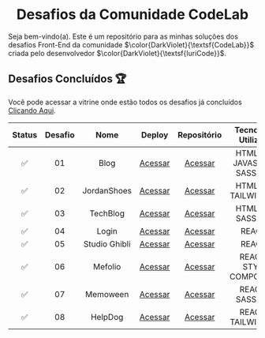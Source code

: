 <div align="center">
 <h1>Desafios da Comunidade CodeLab</h1> 
</div>

<p>Seja bem-vindo(a). Este é um repositório para as minhas soluções dos desafios Front-End da comunidade $\color{DarkViolet}{\textsf{CodeLab}}$ criada pelo desenvolvedor $\color{DarkViolet}{\textsf{IuriCode}}$. </p> 

## Desafios Concluídos 🏆
<p>Você pode acessar a vitrine onde estão todos os desafios já concluídos <a href="https://gabrielalencs.github.io/Site-Desafios-CodeLab/" target="_blank">Clicando Aqui</a>.</p>

| Status | Desafio | Nome | Deploy | Repositório | Tecnologias Utilizadas
:------: | :-----: | :--: | :--: | :--: | :-----:
✅ | 01 | Blog | <a href="https://gabrielalencs.github.io/Desafios-CodeLab/desafio_01/" target="_blank">Acessar</a> | <a href="https://github.com/gabrielalencs/Desafios-Codelandia/tree/main/desafio_01">Acessar </a> | HTML, CSS, JAVASCRIPT, SASS/SCSS
✅ | 02 | JordanShoes | <a href="https://desafios-codelab-desafio-02.vercel.app/" target="_blank">Acessar</a> | <a href="https://github.com/gabrielalencs/Desafios-Codelandia/tree/main/desafio_02">Acessar </a>  | HTML, CSS, TAILWIND CSS
✅ | 03 | TechBlog | <a href="https://gabrielalencs.github.io/Desafios-CodeLab/desafio_03/" target="_blank">Acessar</a> | <a href="https://github.com/gabrielalencs/Desafios-CodeLab/tree/main/desafio_03" target="_blank">Acessar</a>  | HTML, CSS, SASS/SCSS
✅ | 04 | Login | <a href="https://desafios-codelab-desafio-04.vercel.app/" target="_blank">Acessar</a> | <a href="https://github.com/gabrielalencs/Desafios-CodeLab/tree/main/desafio_04" target="_blank">Acessar</a> | REACTJS
✅ | 05 | Studio Ghibli | <a href="https://desafios-codelab-desafio-05.vercel.app/" target="_blank">Acessar</a> | <a href="https://github.com/gabrielalencs/Desafios-CodeLab/tree/main/desafio_05" target="_blank">Acessar</a> | REACTJS
✅ | 06 | Mefolio | <a href="https://desafios-codelab-desafio-06.netlify.app/" target="_blank">Acessar</a> | <a href="https://github.com/gabrielalencs/Desafios-CodeLab/tree/main/desafio_06" target="_blank">Acessar</a> | REACTJS, STYLED COMPONENTS
✅ | 07 | Memoween | <a href="https://desafios-codelab-desafio-07.netlify.app/" target="_blank">Acessar</a> | <a href="https://github.com/gabrielalencs/Desafios-CodeLab/tree/main/desafio_07" target="_blank">Acessar</a> | REACTJS, SASS/SCSS
✅ | 08 | HelpDog | <a href="https://desafios-codelab-desafio-08.netlify.app/" target="_blank">Acessar</a> | <a href="https://github.com/gabrielalencs/Desafios-CodeLab/tree/main/desafio_08" target="_blank">Acessar</a> | REACTJS, TAILWIND CSS
